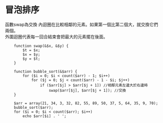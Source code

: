 # 冒泡排序

函數swap為交換
內迴圈在比較相鄰的元素。如果第一個比第二個大，就交換它們兩個。  
外圍迴圈代表每一回合結束會把最大的元素擺在後面。



        function swap(&$x, &$y) {
            $t = $x;
            $x = $y;
            $y = $t;
        }

        function bubble_sort(&$arr) {
            for ($i = 0; $i < count($arr) - 1; $i++)
                for ($j = 0; $j < count($arr) - 1 - $i; $j++)
                    if ($arr[$j] > $arr[$j + 1]) //相鄰元素左邊大於右邊時
                        swap($arr[$j], $arr[$j + 1]); //交換
        }

        $arr = array(21, 34, 3, 32, 82, 55, 89, 50, 37, 5, 64, 35, 9, 70);
        bubble_sort($arr);
        for ($i = 0; $i < count($arr); $i++)
            echo $arr[$i] . ' ';